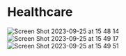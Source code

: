 # Healthcare
![Screen Shot 2023-09-25 at 15 48 14](https://github.com/sirineksi/Healthcare/assets/97099040/5a6cd5d6-4601-409a-96b6-b85eae294f25)
![Screen Shot 2023-09-25 at 15 49 17](https://github.com/sirineksi/Healthcare/assets/97099040/120cdd77-6244-4714-9ec3-92841f7b8bb9)
![Screen Shot 2023-09-25 at 15 49 51](https://github.com/sirineksi/Healthcare/assets/97099040/ae09d59a-72cd-4f30-b775-20d288c5909a)
